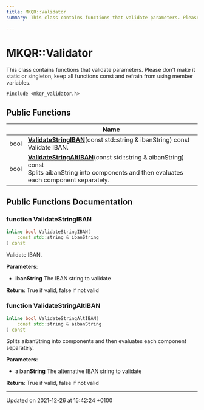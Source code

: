 ```yaml
---
title: MKQR::Validator
summary: This class contains functions that validate parameters. Please don't make it static or singleton, keep all functions const and refrain from using member variables. 

---
```


# MKQR::Validator



This class contains functions that validate parameters. Please don't make it static or singleton, keep all functions const and refrain from using member variables. 


`#include <mkqr_validator.h>`

## Public Functions

|                | Name           |
| -------------- | -------------- |
| bool | **[ValidateStringIBAN](/Classes/class_m_k_q_r_1_1_validator.md#function-validatestringiban)**(const std::string & ibanString) const<br>Validate IBAN.  |
| bool | **[ValidateStringAltIBAN](/Classes/class_m_k_q_r_1_1_validator.md#function-validatestringaltiban)**(const std::string & aibanString) const<br>Splits aibanString into components and then evaluates each component separately.  |

## Public Functions Documentation

### function ValidateStringIBAN

```cpp
inline bool ValidateStringIBAN(
    const std::string & ibanString
) const
```

Validate IBAN. 

**Parameters**: 

  * **ibanString** The IBAN string to validate


**Return**: True if valid, false if not valid 

### function ValidateStringAltIBAN

```cpp
inline bool ValidateStringAltIBAN(
    const std::string & aibanString
) const
```

Splits aibanString into components and then evaluates each component separately. 

**Parameters**: 

  * **aibanString** The alternative IBAN string to validate


**Return**: True if valid, false if not valid 

-------------------------------

Updated on 2021-12-26 at 15:42:24 +0100